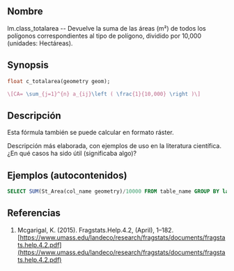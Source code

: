 ## Nombre
lm.class_totalarea --  Devuelve la suma de las áreas (m²) de todos los polígonos correspondientes al tipo de polígono, dividido por 10,000 (unidades: Hectáreas).

## Synopsis

```sql
float c_totalarea(geometry geom);
```

```tex
\[CA= \sum_{j=1}^{n} a_{ij}\left ( \frac{1}{10,000} \right )\]
```

## Descripción

Esta fórmula también se puede calcular en formato ráster.

Descripción más elaborada, con ejemplos de uso en la literatura científica. ¿En qué casos ha sido útil (significaba algo)?


## Ejemplos (autocontenidos)


```sql
SELECT SUM(St_Area(col_name geometry)/10000 FROM table_name GROUP BY label;
```

## Referencias

1. Mcgarigal, K. (2015). Fragstats.Help.4.2, (April), 1–182. [https://www.umass.edu/landeco/research/fragstats/documents/fragstats.help.4.2.pdf](https://www.umass.edu/landeco/research/fragstats/documents/fragstats.help.4.2.pdf)
